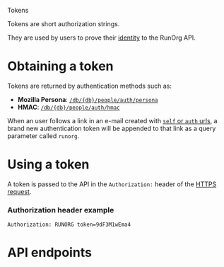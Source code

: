Tokens

Tokens are short authorization strings.

They are used by users to prove their [identity](/docs/#/concept/as.md) to the RunOrg API. 

# Obtaining a token 

Tokens are returned by authentication methods such as:
 
 - **Mozilla Persona**: [`/db/{db}/people/auth/persona`](/docs/#/person/persona.js)
 - **HMAC**: [`/db/{db}/people/auth/hmac`](/docs/#/person/hmac.js) 

When an user follows a link in an e-mail created with [`self` or
`auth` urls](/docs/#/mail/auth.md), a brand new authentication token
will be appended to that link as a query parameter called `runorg`.

# Using a token

A token is passed to the API in the `Authorization:` header of the [HTTPS 
request](/docs/#/concept/request.md).

### Authorization header example
    Authorization: RUNORG token=9dF3M1wEma4

# API endpoints
